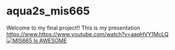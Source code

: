 # aqua2s_mis665

Welcome to my final project!!
This is my presentation https://www.https://www.youtube.com/watch?v=aaqHVY1McLQ
[![MIS665 Is AWESOME](http://img.youtube.com/vi/aaqHVY1McLQ/0.jpg)](https://https://www.youtube.com/watch?v=aaqHVY1McLQ)
